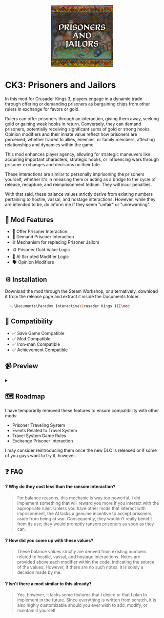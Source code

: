 <div align="center">
  <img src="https://github.com/gerousia/BargainPrisoner/blob/main/thumbnail.png" alt="banner" width="40%" height="40%">
</div>

# CK3: Prisoners and Jailors

In this mod for Crusader Kings 3, players engage in a dynamic trade through offering or demanding prisoners as bargaining chips from other rulers in exchange for favors or gold.

Rulers can offer prisoners through an interaction, giving them away, seeking gold or gaining weak hooks in return. Conversely, they can demand prisoners, potentially receiving significant sums of gold or strong hooks. Opinion modifiers and their innate value reflect how prisoners are perceived, whether traded to allies, enemies, or family members, affecting relationships and dynamics within the game.

This mod enhances player agency, allowing for strategic maneuvers like acquiring important characters, strategic hooks, or influencing wars through prisoner exchanges and decisions on their fate.

These interactions are similar to personally imprisoning the prisoners yourself, whether it's in releasing them or acting as a bridge to the cycle of release, recapture, and reimprisonment tedium. They will incur penalties. 

With that said, these balance values strictly derive from existing numbers pertaining to hostile, vassal, and hostage interactions. However, while they are intended to be, do inform me if they seem "unfair" or "unrewarding".


## 🔧 Mod Features

- 🤴 Offer Prisoner Interaction
- 👸 Demand Prisoner Interaction
- ⛓️ Mechanism for replacing Prisoner Jailors
- 🪙 Prisoner Gold Value Logic
- 🤖 AI Scripted Modifier Logic
- 🗣️ Opinion Modifiers


## ⚙️ Installation

Download the mod through the Steam Workshop, or alternatively, download it from the release page and extract it inside the Documents folder.

```bash
  ~.\Documents\Paradox Interactive\Crusader Kings III\mod
```


## 🔗 Compatibility
- ✅ Save Game Compatible
- ✅ Mod Compatible
- ✅ Iron-man Compatible
- ✅ Achievement Compatible


## 📹 Preview

<details>
  <summary></summary>
  <div align="center">
    <img src="https://github.com/gerousia/BargainPrisoner/blob/main/sample/images/ck3_4.gif" alt="preview" width="80%" height="80%">
    <img src="https://github.com/gerousia/BargainPrisoner/blob/main/sample/images/ck3_1.png" alt="preview" width="80%" height="80%">
    <img src="https://github.com/gerousia/BargainPrisoner/blob/main/sample/images/ck3_2.png" alt="preview" width="80%" height="80%">
  </div>
</details>


## 🗺️ Roadmap
I have temporarily removed these features to ensure compatibility with other mods:
- Prisoner Traveling System
- Events Related to Travel System
- Travel System Game Rules
- Exchange Prisoner Interaction

I may consider reintroducing them once the new DLC is released or if some of you guys want to try it, however.

## ❓ FAQ

#### ❔ Why do they cost less than the ransom interaction?

> For balance reasons, this mechanic is way too powerful. I did implement something that will reward you more if you interact with the appropriate ruler.
> Unless you have other mods that interact with imprisonment, the AI lacks a genuine incentive to accept prisoners, aside from being at war. Consequently, they wouldn't really benefit from its use; they would promptly ransom prisoners as soon as they can.

#### ❔ How did you come up with these values?

> These balance values strictly are derived from existing numbers related to hostile, vassal, and hostage interactions.
> Notes are provided above each modifier within the code, indicating the source of the values. However, if there are no such notes, it is solely a decision made by me.

#### ❔ Isn't there a mod similar to this already?

> Yes, however, it lacks some features that I desire or that I plan to implement in the future. Since everything is written from scratch, it is also highly customizable should you ever wish to add, modify, or maintain it yourself.

